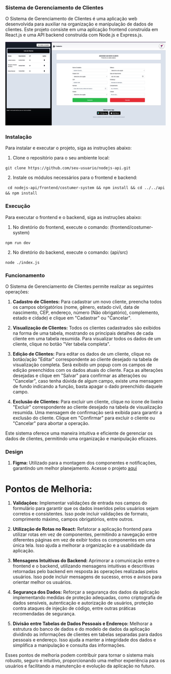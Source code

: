 ### Sistema de Gerenciamento de Clientes

O Sistema de Gerenciamento de Clientes é uma aplicação web desenvolvida para auxiliar na organização e manipulação de dados de clientes. Este projeto consiste em uma aplicação frontend construída em React.js e uma API backend construída com Node.js e Express.js.

![Customer System](https://github.com/GabrielGirardi/nodejs-api/blob/main/preview.jpg?raw=true)

### Instalação

Para instalar e executar o projeto, siga as instruções abaixo:

1. Clone o repositório para o seu ambiente local:

```git clone https://github.com/seu-usuario/nodejs-api.git```

2. Instale os módulos necessários para o frontend e backend:

``` cd nodejs-api/frontend/costumer-system && npm install && cd ../../api && npm install```

### Execução

Para executar o frontend e o backend, siga as instruções abaixo:

1. No diretório do frontend, execute o comando: (frontend/costumer-system)

```npm run dev```


2. No diretório do backend, execute o comando: (api/src)

```node ./index.js```


### Funcionamento

O Sistema de Gerenciamento de Clientes permite realizar as seguintes operações:

1. **Cadastro de Clientes:** Para cadastrar um novo cliente, preencha todos os campos obrigatórios (nome, gênero, estado civil, data de nascimento, CEP, endereço, número (Não obrigatório), complemento, estado e cidade) e clique em "Cadastrar" ou "Cancelar".

2. **Visualização de Clientes:** Todos os clientes cadastrados são exibidos na forma de uma tabela, mostrando os principais detalhes de cada cliente em uma tabela resumida. Para visualizar todos os dados de um cliente, clique no botão "Ver tabela completa".

3. **Edição de Clientes:** Para editar os dados de um cliente, clique no botão/ação "Editar" correspondente ao cliente desejado na tabela de visualização completa. Será exibido um popup com os campos de edição preenchidos com os dados atuais do cliente. Faça as alterações desejadas e clique em "Salvar" para confirmar as alterações ou "Cancelar", caso tenha dúvida de algum campo, existe uma mensagem de fundo indicando a função, basta apagar o dado preenchido daquele campo.

4. **Exclusão de Clientes:** Para excluir um cliente, clique no ícone de lixeira "Excluir" correspondente ao cliente desejado na tabela de visualização resumida. Uma mensagem de confirmação será exibida para garantir a exclusão do cliente. Clique em "Confirmar" para excluir o cliente ou "Cancelar" para abortar a operação.

Este sistema oferece uma maneira intuitiva e eficiente de gerenciar os dados de clientes, permitindo uma organização e manipulação eficazes.

### Design

1. **Figma:** Utilizado para a montagem dos componentes e notificações, garantindo um melhor planejamento. Acesse o projeto [aqui](https://www.figma.com/file/unxpNudY4DByPf6e0OpYny/P%C3%A1gina-de-Cadastro---Design?type=design&node-id=0%3A1&mode=design&t=Y8cFYypN5uXaDV42-1)

# Pontos de Melhoria:

1. **Validações:** Implementar validações de entrada nos campos do formulário para garantir que os dados inseridos pelos usuários sejam corretos e consistentes. Isso pode incluir validações de formato, comprimento máximo, campos obrigatórios, entre outros.

2. **Utilização de Rotas no React:** Refatorar a aplicação frontend para utilizar rotas em vez de componentes, permitindo a navegação entre diferentes páginas em vez de exibir todos os componentes em uma única tela. Isso ajuda a melhorar a organização e a usabilidade da aplicação.

3. **Mensagens Intuitivas do Backend:** Aprimorar a comunicação entre o frontend e o backend, utilizando mensagens intuitivas e descritivas retornadas pelo backend em resposta às operações realizadas pelos usuários. Isso pode incluir mensagens de sucesso, erros e avisos para orientar melhor os usuários.

4. **Segurança dos Dados:** Reforçar a segurança dos dados da aplicação implementando medidas de proteção adequadas, como criptografia de dados sensíveis, autenticação e autorização de usuários, proteção contra ataques de injeção de código, entre outras práticas recomendadas de segurança.

5. **Divisão entre Tabelas de Dados Pessoais e Endereço:** Melhorar a estrutura do banco de dados e do modelo de dados da aplicação dividindo as informações de clientes em tabelas separadas para dados pessoais e endereço. Isso ajuda a manter a integridade dos dados e simplifica a manipulação e consulta das informações.

Esses pontos de melhoria podem contribuir para tornar o sistema mais robusto, seguro e intuitivo, proporcionando uma melhor experiência para os usuários e facilitando a manutenção e evolução da aplicação no futuro.




